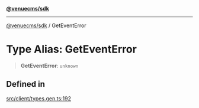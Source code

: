 [**@venuecms/sdk**](../README.md)

***

[@venuecms/sdk](../README.md) / GetEventError

# Type Alias: GetEventError

> **GetEventError**: `unknown`

## Defined in

[src/client/types.gen.ts:192](https://github.com/venuecms/sdk/blob/9f424838248e075a67e07d707346eff5c77f61ea/src/client/types.gen.ts#L192)
